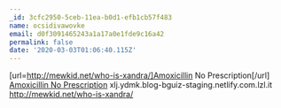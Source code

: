 ```yaml
---
_id: 3cfc2950-5ceb-11ea-b0d1-efb1cb57f483
name: ocsidivawovke
email: d0f3091465243a1a17a0e1fde9c16a42
permalink: false
date: '2020-03-03T01:06:40.115Z'
---
```

[url=http://mewkid.net/who-is-xandra/]Amoxicillin No Prescription[/url] <a href="http://mewkid.net/who-is-xandra/">Amoxicillin No Prescription</a> xlj.ydmk.blog-bguiz-staging.netlify.com.lzl.it http://mewkid.net/who-is-xandra/
